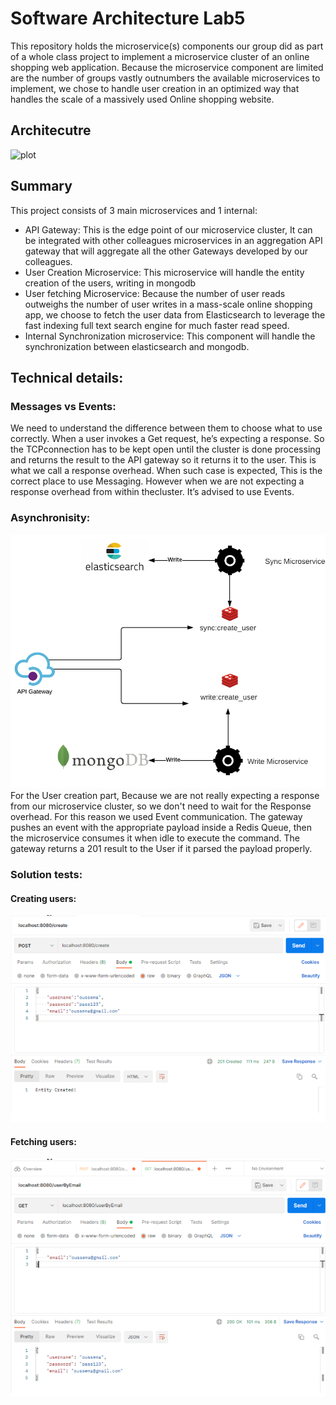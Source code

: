 # Software Architecture Lab5
This repository holds the microservice(s) components our group did as part of a whole class project to implement a microservice cluster of an online shopping web application.
Because the microservice component are limited are the number of groups vastly outnumbers the available microservices to implement, we chose to handle user creation in an optimized way that handles the scale of a massively used Online shopping website.
## Architecutre
![plot](assets/Diagram.jpg)
## Summary
This project consists of 3 main microservices and 1 internal:
* API Gateway: This is the edge point of our microservice cluster, It can be integrated with other colleagues microservices in an aggregation API gateway that will aggregate all the other Gateways developed by our colleagues.
* User Creation Microservice: This microservice will handle the entity creation of the users, writing in mongodb
* User fetching Microservice: Because the number of user reads outweighs the number of user writes in a mass-scale online shopping app, we choose to fetch the user data from Elasticsearch to leverage the fast indexing full text search engine for much faster read speed.
* Internal Synchronization microservice: This component will handle the synchronization between elasticsearch and mongodb.
## Technical details:
### Messages vs Events:
We need to understand the difference between them to choose what to use correctly.
When a user invokes a Get request, he’s expecting a response. So the TCPconnection has to be kept open until the cluster is done processing and returns the result to the API gateway so it returns it to the user. This is what we call a response overhead. When such case is expected, This is the correct place to use Messaging.
However when we are not expecting a response overhead from within thecluster. It’s advised to use Events.
### Asynchronisity:
![plot](assets/write.png)
For the User creation part, Because we are not really expecting a response from our microservice cluster, so we don't need to wait for the Response overhead. For this reason we used Event communication.
The gateway pushes an event with the appropriate payload inside a Redis Queue, then the microservice consumes it when idle to execute the command. The gateway returns a 201 result to the User if it parsed the payload properly.
### Solution tests:
#### Creating users:
![plot](assets/write_test.png)
#### Fetching users:
![plot](assets/read_test.png)

